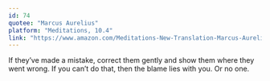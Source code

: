 ```yaml
---
id: 74
quotee: "Marcus Aurelius"
platform: "Meditations, 10.4"
link: "https://www.amazon.com/Meditations-New-Translation-Marcus-Aurelius/dp/0812968255/ref=sr_1_4?ie=UTF8&qid=1528427977&sr=8-4&keywords=marcus+aurelius+meditations"
---
```


If they’ve made a mistake, correct them gently and show them where they went wrong. If you can’t do that, then the blame lies with you. Or no one.
